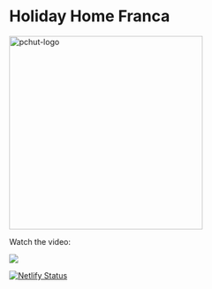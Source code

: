 # Holiday Home Franca

<img src="https://github.com/Fosleen/holiday-home-franca/assets/90924342/697bacc6-64b7-4152-b4e8-374bc3bfba57" alt="pchut-logo" style="width:350px"/>

<p align="center">

<p>Watch the video:</p>

[<img src="https://img.youtube.com/vi/WplvZvoSTNY/hqdefault.jpg"/>](https://youtu.be/WplvZvoSTNY)

[![Netlify Status](https://api.netlify.com/api/v1/badges/fe3dd144-b475-459d-bca5-ea9cfec999b4/deploy-status)](https://app.netlify.com/sites/holiday-house-franca/deploys)

</p>
